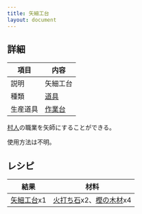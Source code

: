 ```yaml
---
title: 矢細工台
layout: document
---
```

## 詳細

|項目|内容|
|---|---|
|説明|矢細工台|
|種類|[道具](道具)|
|生産道具|[作業台](作業台)|

[村人](村人)の職業を矢師にすることができる。

使用方法は不明。

## レシピ

|結果|材料|
|---|---|
|[矢細工台](矢細工台)x1|[火打ち石](火打ち石)x2、[樫の木材](樫の木材)x4|
